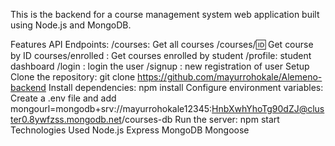 This is the backend for a course management system web application built using Node.js and MongoDB.

Features
API Endpoints:
/courses: Get all courses
/courses/:id: Get course by ID
courses/enrolled : Get courses enrolled by student
/profile: student dashboard
/login : login the user
/signup : new registration of user
Setup
Clone the repository: git clone https://github.com/mayurrohokale/Alemeno-backend
Install dependencies: npm install
Configure environment variables: Create a .env file and add mongourl=mongodb+srv://mayurrohokale12345:HnbXwhYhoTg90dZJ@cluster0.8ywfzss.mongodb.net/courses-db
Run the server: npm start
Technologies Used
Node.js
Express
MongoDB
Mongoose
